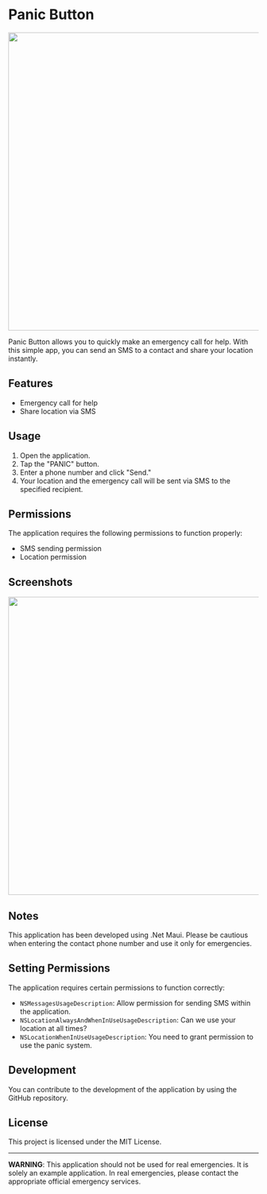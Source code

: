 # Panic Button

<img src="https://github.com/erdalkama/SOSMaui/assets/34250103/e20f892b-6dd1-4d41-bc71-5f2a71d4263c" height="600">

Panic Button allows you to quickly make an emergency call for help. With this simple app, you can send an SMS to a contact and share your location instantly.

## Features

- Emergency call for help
- Share location via SMS

## Usage

1. Open the application.
2. Tap the "PANIC" button.
3. Enter a phone number and click "Send."
4. Your location and the emergency call will be sent via SMS to the specified recipient.

## Permissions

The application requires the following permissions to function properly:

- SMS sending permission
- Location permission

## Screenshots

<img src="https://github.com/erdalkama/SOSMaui/assets/34250103/629b3fb6-ce49-4591-a78a-c396e1193733" height="600">

## Notes

This application has been developed using .Net Maui. Please be cautious when entering the contact phone number and use it only for emergencies.

## Setting Permissions

The application requires certain permissions to function correctly:

- `NSMessagesUsageDescription`: Allow permission for sending SMS within the application.
- `NSLocationAlwaysAndWhenInUseUsageDescription`: Can we use your location at all times?
- `NSLocationWhenInUseUsageDescription`: You need to grant permission to use the panic system.

## Development

You can contribute to the development of the application by using the GitHub repository.

## License

This project is licensed under the MIT License.

---
**WARNING**: This application should not be used for real emergencies. It is solely an example application. In real emergencies, please contact the appropriate official emergency services.
